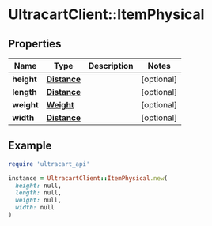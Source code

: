# UltracartClient::ItemPhysical

## Properties

| Name | Type | Description | Notes |
| ---- | ---- | ----------- | ----- |
| **height** | [**Distance**](Distance.md) |  | [optional] |
| **length** | [**Distance**](Distance.md) |  | [optional] |
| **weight** | [**Weight**](Weight.md) |  | [optional] |
| **width** | [**Distance**](Distance.md) |  | [optional] |

## Example

```ruby
require 'ultracart_api'

instance = UltracartClient::ItemPhysical.new(
  height: null,
  length: null,
  weight: null,
  width: null
)
```

